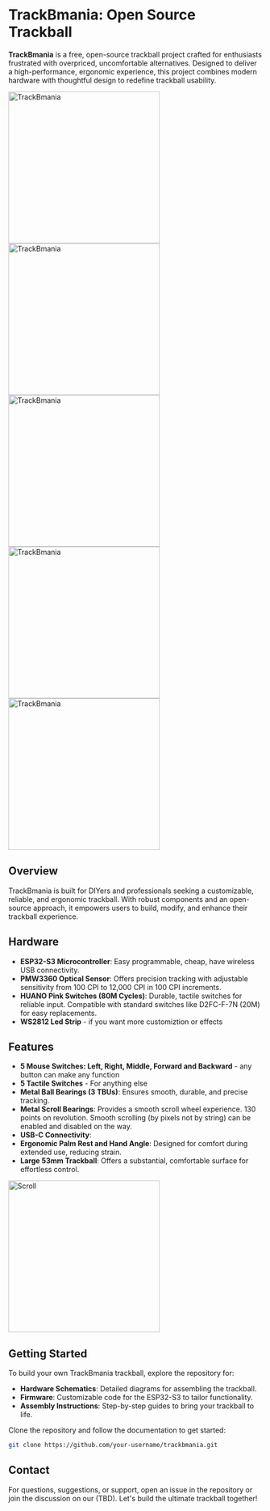 # TrackBmania: Open Source Trackball

**TrackBmania** is a free, open-source trackball project crafted for enthusiasts frustrated with overpriced, uncomfortable alternatives. Designed to deliver a high-performance, ergonomic experience, this project combines modern hardware with thoughtful design to redefine trackball usability.

<img src="https://github.com/user-attachments/assets/9c9bc306-c74b-4f30-9348-3ac2fae841cd" alt="TrackBmania" width="300">
<img src="https://github.com/user-attachments/assets/a17a9866-e9fc-4399-8d03-f9f67938e9a6" alt="TrackBmania" width="300">
<img src="https://github.com/user-attachments/assets/8635de4d-1da1-4fc7-a10f-f3e05396dfa1" alt="TrackBmania" width="300">
<img src="https://github.com/user-attachments/assets/927ef58b-8eef-4648-87fb-1df18194f724" alt="TrackBmania" width="300">
<img src="https://github.com/user-attachments/assets/716bc3b1-fbbd-40ad-87d2-8f6f5e700e95" alt="TrackBmania" width="300">


## Overview

TrackBmania is built for DIYers and professionals seeking a customizable, reliable, and ergonomic trackball. With robust components and an open-source approach, it empowers users to build, modify, and enhance their trackball experience.

## Hardware

- **ESP32-S3 Microcontroller**: Easy programmable, cheap, have wireless USB connectivity.
- **PMW3360 Optical Sensor**: Offers precision tracking with adjustable sensitivity from 100 CPI to 12,000 CPI in 100 CPI increments.
- **HUANO Pink Switches (80M Cycles)**: Durable, tactile switches for reliable input. Compatible with standard switches like D2FC-F-7N (20M) for easy replacements.
- **WS2812 Led Strip** - if you want more customiztion or effects

## Features

- **5 Mouse Switches: Left, Right, Middle, Forward and Backward** - any button can make any function
- **5 Tactile Switches** - For anything else
- **Metal Ball Bearings (3 TBUs)**: Ensures smooth, durable, and precise tracking.
- **Metal Scroll Bearings**: Provides a smooth scroll wheel experience. 130 points on revolution. Smooth scrolling (by pixels not by string) can be enabled and disabled on the way.
- **USB-C Connectivity**:
- **Ergonomic Palm Rest and Hand Angle**: Designed for comfort during extended use, reducing strain.
- **Large 53mm Trackball**: Offers a substantial, comfortable surface for effortless control.
  
<img src="https://github.com/user-attachments/assets/5d84a9f0-f62c-458f-a835-36da804b9e55" alt="Scroll" width="300">

## Getting Started

To build your own TrackBmania trackball, explore the repository for:

- **Hardware Schematics**: Detailed diagrams for assembling the trackball.
- **Firmware**: Customizable code for the ESP32-S3 to tailor functionality.
- **Assembly Instructions**: Step-by-step guides to bring your trackball to life.

Clone the repository and follow the documentation to get started:

```bash
git clone https://github.com/your-username/trackbmania.git
```


## Contact

For questions, suggestions, or support, open an issue in the repository or join the discussion on our (TBD). Let's build the ultimate trackball together!
